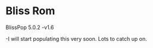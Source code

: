 Bliss Rom
===============

BlissPop 5.0.2 -v1.6

-I will start populating this very soon. Lots to catch up on.

